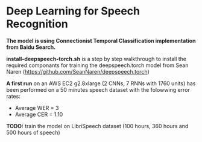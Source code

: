 # Deep Learning for Speech Recognition

**The model is using Connectionist Temporal Classification implementation from Baidu Search.**

**install-deepspeech-torch.sh** is a step by step walkthrough to install the required componants for training the deepspeech.torch model from Sean Naren (https://github.com/SeanNaren/deepspeech.torch)

**A first run** on an AWS EC2 g2.8xlarge (2 CNNs, 7 RNNs with 1760 units) has been performed on a 50 minutes speech dataset with the folowwing error rates:
- Average WER = 3
- Average CER = 1.10

**TODO:** train the model on LibriSpeech dataset (100 hours, 360 hours and 500 hours of speech)
